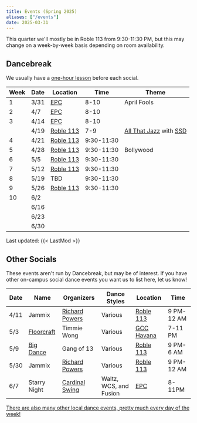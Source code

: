```yaml
---
title: Events (Spring 2025)
aliases: ["/events"]
date: 2025-03-31
---
```


This quarter we'll mostly be in Roble 113 from 9:30-11:30 PM, but this may
change on a week-by-week basis depending on room availability.

<!--more-->

## Dancebreak

We usually have a [one-hour lesson](/workshops) before each social.

| Week | Date | Location           | Time       | Theme                                 |
|------|------|--------------------|------------|---------------------------------------|
| 1    | 3/31 | [EPC][epc]         | 8-10       | April Fools                           |
| 2    | 4/7  | [EPC][epc]         | 8-10       |                                       |
| 3    | 4/14 | [EPC][epc]         | 8-10       |                                       |
|      | 4/19 | [Roble 113][roble] | 7-9        | [All That Jazz][jazz] with [SSD][ssd] |
| 4    | 4/21 | [Roble 113][roble] | 9:30-11:30 |                                       |
| 5    | 4/28 | [Roble 113][roble] | 9:30-11:30 | Bollywood                             |
| 6    | 5/5  | [Roble 113][roble] | 9:30-11:30 |                                       |
| 7    | 5/12 | [Roble 113][roble] | 9:30-11:30 |                                       |
| 8    | 5/19 | TBD                | 9:30-11:30 |                                       |
| 9    | 5/26 | [Roble 113][roble] | 9:30-11:30 |                                       |
| 10   | 6/2  |                    |            |                                       |
|      | 6/16 |                    |            |                                       |
|      | 6/23 |                    |            |                                       |
|      | 6/30 |                    |            |                                       |

Last updated: {{< LastMod >}}

## Other Socials

These events aren't run by Dancebreak, but may be of interest.  If you have
other on-campus social dance events you want us to list here, let us know!

| Date | Name                     | Organizers               | Dance Styles           | Location           | Time       |
|------|--------------------------|--------------------------|------------------------|--------------------|------------|
| 4/11 | Jammix                   | [Richard Powers][powers] | Various                | [Roble 113][roble] | 9 PM-12 AM |
| 5/3  | [Floorcraft][floorcraft] | Timmie Wong              | Various                | [GCC Havana][gcc]  | 7-11 PM    |
| 5/9  | [Big Dance][bigdance]    | Gang of 13               | Various                | [Roble 113][roble] | 9 PM-6 AM  |
| 5/30 | Jammix                   | [Richard Powers][powers] | Various                | [Roble 113][roble] | 9 PM-12 AM |
| 6/7  | Starry Night             | [Cardinal Swing][wcs]    | Waltz, WCS, and Fusion | [EPC][epc]         | 8-11PM     |

[There are also many other local dance events, pretty much every day of the week!](/info/local)

[epc]: /info/locations/#elliott-program-center
[roble]: /info/locations/#roble-gym
[gcc]: /info/locations/#graduate-community-center
[evgr]: /info/locations/#escondido-village-graduate-residences
[ssd]: https://swing.stanford.edu
[wcs]: https://www.facebook.com/cardinalswing/
[powers]: https://www.richardpowers.com/
[bigdance]: https://bigdance.stanford.edu/
[bonbon]: https://2025bonbonball.eventbrite.com/
[opening]: https://vienneseball.stanford.edu/
[swingtime]: https://swingtime.stanford.edu/
[vball]: https://vienneseball.stanford.edu/

[jazz]: /posts/25spr-all-that-jazz
[floorcraft]: https://www.facebook.com/events/30100345002885928
[wcs]: https://www.facebook.com/cardinalswing/

